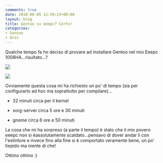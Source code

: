 ```yaml
---
comments: true
date: 2010-06-05 12:59:23+00:00
layout: blog
title: Gentoo su eeepc? Certo!
categories:
- Gentoo
- Unix
---
```


Qualche tempo fa ho deciso di provare ad installare Gentoo nel mio Eeepc 1008HA...risultato...?


[![](http://www.allfreeportal.com/imghost2/thumbs/534655system.png)](http://www.allfreeportal.com/imghost2/viewer.php?id=534655system.png)




[![](http://www.allfreeportal.com/imghost2/thumbs/800319risorse.png)](http://www.allfreeportal.com/imghost2/viewer.php?id=800319risorse.png)


Ovviamente questa cosa mi ha richiesto un po' di tempo (sia per configurarlo ad hoc ma soprattutto per compilare)...



	
  * 32 minuti circa per il kernel

	
  * xorg-server circa 5 ore e 30 minuti

	
  * gnome circa 6 ore e 50 minuti


La cosa che mi ha sorpreso (a parte il tempo) è stato che il mio povero eeepc non si èassolutamente scaldato...pensavo di dover andar li con l'estintore e invece fino alla fine si è comportato veramente bene, un po' tiepido ma niente di che!

Ottimo ottimo :)
